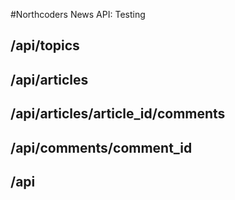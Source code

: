 #Northcoders News API: Testing

## /api/topics

## /api/articles

## /api/articles/article_id/comments

## /api/comments/comment_id

## /api
